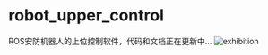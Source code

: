# robot_upper_control
ROS安防机器人的上位控制软件，代码和文档正在更新中...
![exhibition](https://user-images.githubusercontent.com/61311609/184302131-29993a66-5493-42f2-8abd-628ae4a530cb.png)
